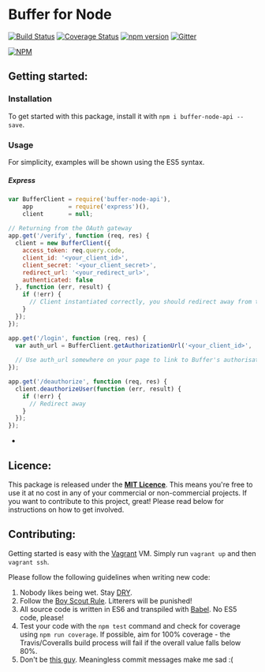 # Buffer for Node

[![Build Status](https://travis-ci.org/joemckie/buffer-node.svg?branch=master)](https://travis-ci.org/joemckie/buffer-node)
[![Coverage Status](https://coveralls.io/repos/joemckie/buffer-node/badge.svg?branch=master&service=github)](https://coveralls.io/github/joemckie/buffer-node?branch=master)
[![npm version](https://badge.fury.io/js/buffer-node-api.svg)](http://badge.fury.io/js/buffer-node-api)
[![Gitter](https://badges.gitter.im/Join%20Chat.svg)](https://gitter.im/joemckie/buffer-node?utm_source=badge&utm_medium=badge&utm_campaign=pr-badge)

[![NPM](https://nodei.co/npm/buffer-node-api.png)](https://nodei.co/npm/buffer-node-api/)

## Getting started:

### Installation

To get started with this package, install it with `npm i buffer-node-api --save`.

### Usage

For simplicity, examples will be shown using the ES5 syntax.

##### Express

```javascript
var BufferClient = require('buffer-node-api'),
    app          = require('express')(),
    client       = null;
  
// Returning from the OAuth gateway
app.get('/verify', function (req, res) {
  client = new BufferClient({
    access_token: req.query.code,
    client_id: '<your_client_id>',
    client_secret: '<your_client_secret>',
    redirect_url: '<your_redirect_url>',
    authenticated: false
  }, function (err, result) {
    if (!err) {
      // Client instantiated correctly, you should redirect away from this page
    }
  });
});

app.get('/login', function (req, res) {
  var auth_url = BufferClient.getAuthorizationUrl('<your_client_id>', '<your_redirect_url>');
  
  // Use auth_url somewhere on your page to link to Buffer's authorisation gateway page
});

app.get('/deauthorize', function (req, res) {
  client.deauthorizeUser(function (err, result) {
    if (!err) {
      // Redirect away
    }
  });
});
```

-

## Licence:

This package is released under the [**MIT Licence**](http://opensource.org/licenses/MIT). This means you're free to use it at no cost in any of your commercial or non-commercial projects. If you want to contribute to this project, great! Please read below for instructions on how to get involved.

## Contributing:

Getting started is easy with the [Vagrant](http://vagrantup.com)  VM. Simply run `vagrant up` and then `vagrant ssh`.

Please follow the following guidelines when writing new code:

1. Nobody likes being wet. Stay [DRY](https://en.wikipedia.org/wiki/Don%27t_repeat_yourself).
1. Follow the [Boy Scout Rule](http://programmer.97things.oreilly.com/wiki/index.php/The_Boy_Scout_Rule). Litterers will be punished!
1. All source code is written in ES6 and transpiled with [Babel](https://babeljs.io/). No ES5 code, please!
1. Test your code with the `npm test` command and check for coverage using `npm run coverage`. If possible, aim for 100% coverage - the Travis/Coveralls build process will fail if the overall value falls below 80%.
1. Don't be [this guy](http://www.commitlogsfromlastnight.com/). Meaningless commit messages make me sad :(
